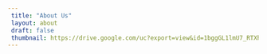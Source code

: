 ```yaml
---
 title: "About Us"
 layout: about
 draft: false
 thumbnail: https://drive.google.com/uc?export=view&id=1bggGL1lmU7_RTXhbSduoa3FervBoavTu
---
```

